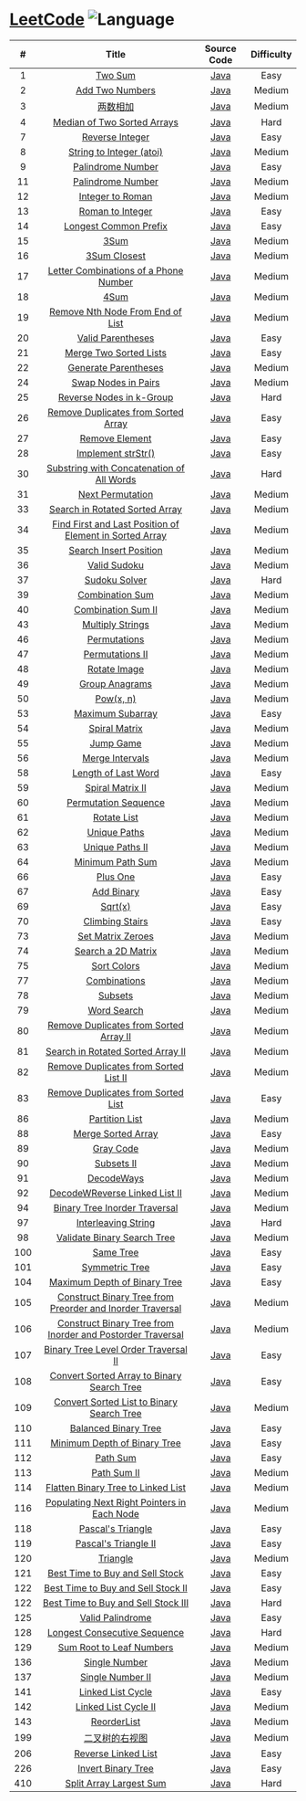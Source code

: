 # [LeetCode](https://leetcode.com/problemset/all/) ![Language](https://img.shields.io/badge/language-java-orange.svg) 

| # | Title | Source Code | Difficulty |
|:---:|:---:|:---:|:---:|
| 1 | [Two Sum](https://leetcode.com/problems/two-sum/description/) | [Java](easy/TwoSum.java) | Easy |
| 2 | [Add Two Numbers](https://leetcode.com/problems/add-two-numbers/description/) | [Java](medium/AddTwoNumbers.java) | Medium |
| 3 | [两数相加](https://leetcode-cn.com/problems/longest-substring-without-repeating-characters) | [Java](medium/LongestSubstringWithoutRepeatingCharacters.java) | Medium |
| 4 | [Median of Two Sorted Arrays](https://leetcode.com/problems/median-of-two-sorted-arrays/description/) | [Java](hard/MedianofTwoSortedArrays.java) | Hard |
| 7 | [Reverse Integer](https://leetcode.com/problems/reverse-integer/description/) | [Java](easy/ReverseInteger.java) | Easy |
| 8 | [String to Integer (atoi)]( https://leetcode.com/problems/string-to-integer-atoi/description/) | [Java](medium/StringtoIntegerAtoi.java) | Medium |
| 9 | [Palindrome Number](https://leetcode.com/problems/palindrome-number/description/) | [Java](easy/PalindromeNumber.java) | Easy |
| 11 | [Palindrome Number](https://leetcode.com/problems/container-with-most-water/) | [Java](medium/ContainerWithMostWater.java) | Medium |
| 12 | [Integer to Roman](https://leetcode.com/problems/integer-to-roman/) | [Java](medium/IntegerToRoman.java) | Medium |
| 13 | [Roman to Integer](https://leetcode.com/problems/roman-to-integer/) | [Java](easy/RomanToInteger.java) | Easy |
| 14 | [Longest Common Prefix](https://leetcode.com/problems/longest-common-prefix/) | [Java](easy/LongestCommonPrefix.java) | Easy |
| 15 | [3Sum](https://leetcode.com/problems/3sum/) | [Java](medium/ThreeSum.java) | Medium |
| 16 | [3Sum Closest](https://leetcode.com/problems/3sum-closest/) | [Java](medium/ThreeSumClosest.java) | Medium |
| 17 | [Letter Combinations of a Phone Number](https://leetcode.com/problems/letter-combinations-of-a-phone-number/) | [Java](medium/LetterCombinationsOfAPhoneNumber.java) | Medium |
| 18 | [4Sum](https://leetcode.com/problems/4sum/) | [Java](medium/FourSum.java) | Medium |
| 19 | [Remove Nth Node From End of List](https://leetcode.com/problems/remove-nth-node-from-end-of-list/) | [Java](medium/RemoveNthNodeFromEndofList.java) | Medium |
| 20 | [Valid Parentheses](https://leetcode.com/problems/valid-parentheses/) | [Java](easy/ValidParentheses.java) | Easy |
| 21 | [Merge Two Sorted Lists](https://leetcode.com/problems/merge-two-sorted-lists/) | [Java](easy/MergeTwoSortedLists.java) | Easy |
| 22 | [Generate Parentheses](https://leetcode.com/problems/generate-parentheses/) | [Java](medium/GenerateParentheses.java) | Medium |
| 24 | [Swap Nodes in Pairs](https://leetcode.com/problems/swap-nodes-in-pairs/) | [Java](medium/SwapNodesInPairs.java) | Medium |
| 25 | [Reverse Nodes in k-Group](https://leetcode.com/problems/reverse-nodes-in-k-group/) | [Java](hard/ReverseNodesInKGroup.java) | Hard |
| 26 | [Remove Duplicates from Sorted Array](https://leetcode.com/problems/remove-duplicates-from-sorted-array/) | [Java](easy/RemoveDuplicatesFromSortedArray.java) | Easy |
| 27 | [Remove Element](https://leetcode.com/problems/remove-element/) | [Java](easy/RemoveElement.java) | Easy |
| 28 | [Implement strStr()](https://leetcode.com/problems/implement-strstr/) | [Java](easy/ImplementStrStr.java) | Easy |
| 30 | [Substring with Concatenation of All Words](https://leetcode.com/problems/substring-with-concatenation-of-all-words/) | [Java](hard/SubstringWithConcatenationOfAllWords.java) | Hard |
| 31 | [Next Permutation](https://leetcode.com/problems/next-permutation/) | [Java](medium/NextPermutation.java) | Medium |
| 33 | [Search in Rotated Sorted Array](https://leetcode.com/problems/search-in-rotated-sorted-array/) | [Java](medium/SearchInRotatedSortedArray.java) | Medium |
| 34 | [Find First and Last Position of Element in Sorted Array](https://leetcode.com/problems/find-first-and-last-position-of-element-in-sorted-array/) | [Java](medium/FindFirstAndLastPositionOfElementInSortedArray.java) | Medium |
| 35 | [Search Insert Position](https://leetcode.com/problems/search-insert-position/) | [Java](easy/SearchInsertPosition.java) | Medium |
| 36 | [Valid Sudoku](https://leetcode.com/problems/valid-sudoku/) | [Java](medium/ValidSudoku.java) | Medium |
| 37 | [Sudoku Solver](https://leetcode.com/problems/sudoku-solver/) | [Java](hard/SudokuSolver.java) | Hard |
| 39 | [Combination Sum](https://leetcode.com/problems/combination-sum/) | [Java](medium/CombinationSum.java) | Medium |
| 40 | [Combination Sum II](https://leetcode.com/problems/combination-sum-ii/) | [Java](medium/CombinationSumII.java) | Medium |
| 43 | [Multiply Strings](https://leetcode.com/problems/multiply-strings/submissions/) | [Java](medium/MultiplyStrings.java) | Medium |
| 46 | [Permutations](https://leetcode.com/problems/permutations/) | [Java](medium/Permutations.java) | Medium |
| 47 | [Permutations II](https://leetcode.com/problems/permutations-ii/) | [Java](medium/PermutationsII.java) | Medium |
| 48 | [Rotate Image](https://leetcode.com/problems/rotate-image/) | [Java](medium/RotateImage.java) | Medium |
| 49 | [Group Anagrams](https://leetcode.com/problems/group-anagrams/) | [Java](medium/GroupAnagrams.java) | Medium |
| 50 | [Pow(x, n)](https://leetcode.com/problems/powx-n/) | [Java](medium/Powxn.java) | Medium |
| 53 | [Maximum Subarray](https://leetcode.com/problems/maximum-subarray/) | [Java](easy/MaximumSubarray.java) | Easy |
| 54 | [Spiral Matrix](https://leetcode.com/problems/spiral-matrix/) | [Java](medium/SpiralMatrix.java) | Medium |
| 55 | [Jump Game](https://leetcode.com/problems/jump-game/) | [Java](medium/JumpGame.java) | Medium |
| 56 | [Merge Intervals](https://leetcode.com/problems/merge-intervals/) | [Java](medium/MergeIntervals.java) | Medium |
| 58 | [Length of Last Word](https://leetcode.com/problems/length-of-last-word/) | [Java](easy/LengthOfLastWord.java) | Easy |
| 59 | [Spiral Matrix II](https://leetcode.com/problems/spiral-matrix-ii/) | [Java](medium/SpiralMatrixII.java) | Medium |
| 60 | [Permutation Sequence](https://leetcode.com/problems/permutation-sequence/) | [Java](medium/PermutationSequence.java) | Medium |
| 61 | [Rotate List](https://leetcode.com/problems/rotate-list/) | [Java](medium/RotateList.java) | Medium |
| 62 | [Unique Paths](https://leetcode.com/problems/unique-paths/) | [Java](medium/UniquePaths.java) | Medium |
| 63 | [Unique Paths II](https://leetcode.com/problems/unique-paths-ii/) | [Java](medium/UniquePathsII.java) | Medium |
| 64 | [Minimum Path Sum](https://leetcode.com/problems/minimum-path-sum/) | [Java](medium/MinimumPathSum.java) | Medium |
| 66 | [Plus One](https://leetcode.com/problems/plus-one/) | [Java](easy/PlusOne.java) | Easy |
| 67 | [Add Binary](https://leetcode.com/problems/add-binary/) | [Java](easy/AddBinary.java) | Easy |
| 69 | [Sqrt(x)](https://leetcode.com/problems/sqrtx/) | [Java](easy/SqrtX.java) | Easy |
| 70 | [Climbing Stairs](https://leetcode.com/problems/climbing-stairs/) | [Java](easy/ClimbingStairs.java) | Easy |
| 73 | [Set Matrix Zeroes](https://leetcode.com/problems/set-matrix-zeroes/) | [Java](medium/SetMatrixZeroes.java) | Medium |
| 74 | [Search a 2D Matrix](https://leetcode.com/problems/search-a-2d-matrix/) | [Java](medium/SearchA2DMatrix.java) | Medium |
| 75 | [Sort Colors](https://leetcode.com/problems/sort-colors/) | [Java](medium/SortColors.java) | Medium |
| 77 | [Combinations](https://leetcode.com/problems/combinations/) | [Java](medium/Combinations.java) | Medium |
| 78 | [Subsets](https://leetcode.com/problems/subsets/) | [Java](medium/Subsets.java) | Medium |
| 79 | [Word Search](https://leetcode.com/problems/word-search/) | [Java](medium/WordSearch.java) | Medium |
| 80 | [Remove Duplicates from Sorted Array II](https://leetcode.com/problems/remove-duplicates-from-sorted-array-ii/) | [Java](medium/RemoveDuplicatesFromSortedArrayII.java) | Medium |
| 81 | [Search in Rotated Sorted Array II](https://leetcode.com/problems/search-in-rotated-sorted-array-ii/submissions/) | [Java](medium/SearchInRotatedSortedArrayII.java) | Medium |
| 82 | [Remove Duplicates from Sorted List II](https://leetcode.com/problems/remove-duplicates-from-sorted-list-ii/) | [Java](medium/RemoveDuplicatesFromSortedListII.java) | Medium |
| 83 | [Remove Duplicates from Sorted List](https://leetcode.com/problems/remove-duplicates-from-sorted-list/) | [Java](easy/RemoveDuplicatesFromSortedList.java) | Easy |
| 86 | [Partition List](https://leetcode.com/problems/partition-list/) | [Java](medium/PartitionList.java) | Medium |
| 88 | [Merge Sorted Array](https://leetcode.com/problems/merge-sorted-array/) | [Java](easy/MergeSortedArray.java) | Easy |
| 89 | [Gray Code](https://leetcode.com/problems/gray-code/) | [Java](medium/GrayCode.java) | Medium |
| 90 | [Subsets II](https://leetcode.com/problems/subsets-ii/) | [Java](medium/SubsetsII.java) | Medium |
| 91 | [DecodeWays](https://leetcode.com/problems/decode-ways/) | [Java](medium/DecodeWays.java) | Medium |
| 92 | [DecodeWReverse Linked List II](https://leetcode.com/problems/reverse-linked-list-ii/) | [Java](medium/ReverseLinkedListII.java) | Medium |
| 94 | [Binary Tree Inorder Traversal](https://leetcode.com/problems/binary-tree-inorder-traversal/) | [Java](medium/BinaryTreeInorderTraversal.java) | Medium |
| 97 | [Interleaving String](https://leetcode.com/problems/interleaving-string/description/) | [Java](hard/InterleavingString.java) | Hard |
| 98 | [Validate Binary Search Tree](https://leetcode.com/problems/validate-binary-search-tree/) | [Java](medium/ValidateBinarySearchTree.java) | Medium |
| 100 | [Same Tree](https://leetcode.com/problems/same-tree/) | [Java](easy/SameTree.java) | Easy |
| 101 | [Symmetric Tree](https://leetcode.com/problems/symmetric-tree/) | [Java](easy/SymmetricTree.java) | Easy |
| 104 | [Maximum Depth of Binary Tree](https://leetcode.com/problems/maximum-depth-of-binary-tree/) | [Java](easy/MaximumDepthOfBinaryTree.java) | Easy |
| 105 | [Construct Binary Tree from Preorder and Inorder Traversal](https://leetcode.com/problems/construct-binary-tree-from-preorder-and-inorder-traversal/submissions/) | [Java](medium/ConstructBinaryTreeFromPreorderAndInorderTraversal.java) | Medium |
| 106 | [Construct Binary Tree from Inorder and Postorder Traversal](https://leetcode.com/problems/construct-binary-tree-from-inorder-and-postorder-traversal/) | [Java](medium/ConstructBinaryTreeFromInorderAndPostorderTraversal.java) | Medium |
| 107 | [Binary Tree Level Order Traversal II](https://leetcode.com/problems/binary-tree-level-order-traversal-ii/) | [Java](easy/BinaryTreeLevelOrderTraversalII.java) | Easy |
| 108 | [Convert Sorted Array to Binary Search Tree](https://leetcode.com/problems/convert-sorted-array-to-binary-search-tree/) | [Java](easy/ConvertSortedArrayToBinarySearchTree.java) | Easy |
| 109 | [Convert Sorted List to Binary Search Tree](https://leetcode.com/problems/convert-sorted-list-to-binary-search-tree/) | [Java](medium/ConvertSortedListToBinarySearchTree.java) | Medium |
| 110 | [Balanced Binary Tree](https://leetcode.com/problems/balanced-binary-tree/) | [Java](easy/BalancedBinaryTree.java) | Easy |
| 111 | [Minimum Depth of Binary Tree](https://leetcode.com/problems/minimum-depth-of-binary-tree/) | [Java](easy/MinimumDepthOfBinaryTree.java) | Easy |
| 112 | [Path Sum](https://leetcode.com/problems/path-sum/) | [Java](easy/PathSum.java) | Easy |
| 113 | [Path Sum II](https://leetcode.com/problems/path-sum-ii/) | [Java](medium/PathSumII.java) | Medium |
| 114 | [Flatten Binary Tree to Linked List](https://leetcode.com/problems/flatten-binary-tree-to-linked-list/) | [Java](medium/FlattenBinaryTreeToLinkedList.java) | Medium |
| 116 | [Populating Next Right Pointers in Each Node](https://leetcode.com/problems/populating-next-right-pointers-in-each-node/) | [Java](medium/PopulatingNextRightPointersInEachNode.java) | Medium |
| 118 | [Pascal's Triangle](https://leetcode.com/problems/pascals-triangle/) | [Java](easy/PascalsTriangle.java) | Easy |
| 119 | [Pascal's Triangle II](https://leetcode.com/problems/pascals-triangle-ii/) | [Java](easy/PascalsTriangleII.java) | Easy |
| 120 | [Triangle](https://leetcode.com/problems/triangle/) | [Java](medium/Triangle.java) | Medium |
| 121 | [Best Time to Buy and Sell Stock](https://leetcode.com/problems/best-time-to-buy-and-sell-stock/) | [Java](easy/BestTimeToBuyAndSellStock.java) | Easy |
| 122 | [Best Time to Buy and Sell Stock II](https://leetcode.com/problems/best-time-to-buy-and-sell-stock-ii/) | [Java](easy/BestTimeToBuyAndSellStockII.java) | Easy |
| 122 | [Best Time to Buy and Sell Stock III](https://leetcode.com/problems/best-time-to-buy-and-sell-stock-iii/) | [Java](hard/BestTimeToBuyAndSellStockIII.java) | Hard |
| 125 | [Valid Palindrome](https://leetcode.com/problems/valid-palindrome/) | [Java](easy/ValidPalindrome.java) | Easy |
| 128 | [Longest Consecutive Sequence](https://leetcode.com/problems/longest-consecutive-sequence/) | [Java](hard/LongestConsecutiveSequence.java) | Hard |
| 129 | [Sum Root to Leaf Numbers](https://leetcode.com/problems/sum-root-to-leaf-numbers/) | [Java](medium/SumRootToLeafNumbers.java) | Medium |
| 136 | [Single Number](https://leetcode.com/problems/single-number/) | [Java](medium/PathSumII.java) | Medium |
| 137 | [Single Number II](https://leetcode.com/problems/single-number-ii/submissions/) | [Java](medium/SingleNumberII.java) | Medium |
| 141 | [Linked List Cycle](https://leetcode.com/problems/linked-list-cycle/) | [Java](easy/LinkedListCycle.java) | Easy |
| 142 | [Linked List Cycle II](https://leetcode.com/problems/linked-list-cycle-ii/) | [Java](medium/LinkedListCycleII.java) | Medium |
| 143 | [ReorderList](https://leetcode.com/problems/reorder-list/) | [Java](medium/ReorderList.java) | Medium |
| 199 | [二叉树的右视图](https://leetcode-cn.com/problems/binary-tree-right-side-view/) | [Java](medium/BinaryTreeRightSideView.java) | Medium |
| 206 | [Reverse Linked List](https://leetcode.com/problems/reverse-linked-list/) | [Java](easy/ReverseLinkedList.java) | Easy |
| 226 | [Invert Binary Tree](https://leetcode.com/problems/invert-binary-tree/) | [Java](easy/InvertBinaryTree.java) | Easy |
| 410 | [Split Array Largest Sum](https://leetcode.com/problems/split-array-largest-sum/) | [Java](hard/SplitArrayLargestSum.java) | Hard |

